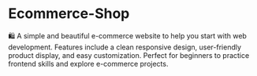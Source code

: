 <h1>Ecommerce-Shop</h1>
🛍️ A simple and beautiful e-commerce website to help you start with web development. Features include a clean responsive design, user-friendly product display, and easy customization. Perfect for beginners to practice frontend skills and explore e-commerce projects.
